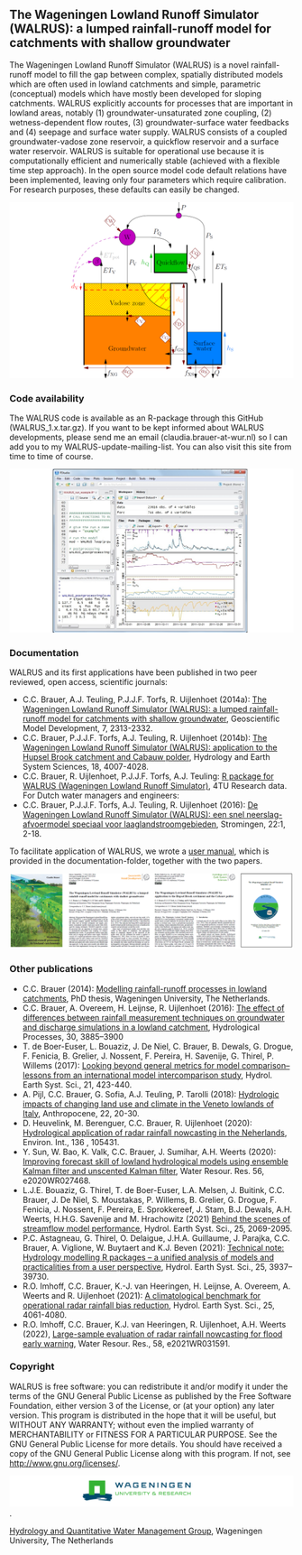 
## The Wageningen Lowland Runoff Simulator (WALRUS): a lumped rainfall-runoff model for catchments with shallow groundwater

The Wageningen Lowland Runoff Simulator (WALRUS) is a novel rainfall-runoff model to fill the gap between complex, spatially
distributed models which are often used in lowland catchments and
simple, parametric  (conceptual) models which have mostly been developed for
sloping catchments. WALRUS explicitly accounts for processes
that are important in lowland areas, notably (1)
groundwater-unsaturated zone coupling, (2) wetness-dependent flow
routes, (3) groundwater-surface water feedbacks and (4) seepage and
surface water supply. WALRUS consists of a coupled
groundwater-vadose zone reservoir, a quickflow reservoir and
a surface water reservoir.  WALRUS is suitable for operational use
because it is computationally efficient and numerically stable
(achieved with a flexible time step approach). In the open source
model code default relations have been implemented, leaving only
four parameters which require calibration. For research purposes,
these defaults can easily be changed. 

![WALRUS model structure](documentation/figures/model_structure_WALRUS_GitHub.png)


### Code availability

The WALRUS code is available as an R-package through this GitHub (WALRUS_1.x.tar.gz). If you want to be kept informed about WALRUS developments, please send me an email (claudia.brauer-at-wur.nl) so I can add you to my WALRUS-update-mailing-list. You can also visit this site from time to time of course.

![Screenshot of WALRUS in RStudio](documentation/figures/screenshot_WALRUS_R_GitHub.jpg)

### Documentation

WALRUS and its first applications have been published in two peer reviewed, open access, scientific journals:
- C.C. Brauer, A.J. Teuling, P.J.J.F. Torfs, R. Uijlenhoet (2014a): 
[The Wageningen Lowland Runoff Simulator (WALRUS): a lumped rainfall-runoff model for catchments with shallow groundwater](http://www.geosci-model-dev.net/7/2313/2014/gmd-7-2313-2014.pdf), 
Geoscientific Model Development, 7, 2313-2332.
- C.C. Brauer, P.J.J.F. Torfs, A.J. Teuling, R. Uijlenhoet (2014b): 
[The Wageningen Lowland Runoff Simulator (WALRUS): application to the Hupsel Brook catchment and Cabauw polder](www.hydrol-earth-syst-sci.net/18/4007/2014/hess-18-4007-2014.pdf), 
Hydrology and  Earth System Sciences, 18, 4007-4028.
- C.C. Brauer, R. Uijlenhoet, P.J.J.F. Torfs, A.J. Teuling: [R package for WALRUS (Wageningen Lowland Runoff Simulator)](https://data.4tu.nl/articles/software/R_package_for_WALRUS_Wageningen_Lowland_Runoff_Simulator_/19107734), 4TU Research data.  
For Dutch water managers and engineers:
- C.C. Brauer, P.J.J.F. Torfs, A.J. Teuling, R. Uijlenhoet (2016): 
[De Wageningen Lowland Runoff Simulator (WALRUS): een snel neerslag-afvoermodel speciaal voor laaglandstroomgebieden](http://edepot.wur.nl/390418),
Stromingen, 22:1, 2-18.

To facilitate application of WALRUS, we wrote a [user manual](https://github.com/ClaudiaBrauer/WALRUS/blob/master/documentation/WALRUS_manual.pdf), which is provided in the documentation-folder, together with the two papers.

![The WALRUS-publications](documentation/figures/WALRUS_publications.png)


### Other publications

- C.C. Brauer (2014):
[Modelling rainfall-runoff processes in lowland catchments](http://edepot.wur.nl/296285),
PhD thesis, Wageningen University, The Netherlands.
- C.C. Brauer, A. Overeem, H. Leijnse, R. Uijlenhoet (2016):
[The effect of differences between rainfall measurement techniques on groundwater and discharge simulations in a lowland catchment](http://onlinelibrary.wiley.com/doi/10.1002/hyp.10898/epdf),
Hydrological Processes, 30, 3885–3900
- T. de Boer-Euser, L. Bouaziz, J. De Niel, C. Brauer, B. Dewals, G. Drogue, F. Fenicia, B. Grelier, J. Nossent, F. Pereira, H. Savenije, G. Thirel, P. Willems (2017): 
[Looking beyond general metrics for model comparison–lessons from an international model intercomparison study](www.hydrol-earth-syst-sci.net/21/423/2017/hess-21-423-2017.pdf ),
Hydrol. Earth Syst. Sci., 21, 423-440.
- A. Pijl, C.C. Brauer, G. Sofia, A.J. Teuling, P. Tarolli (2018):
[Hydrologic impacts of changing land use and climate in the Veneto lowlands of Italy](www.sciencedirect.com/science/article/pii/S2213305418300249),
Anthropocene, 22, 20-30.
- D. Heuvelink, M. Berenguer, C.C. Brauer, R. Uijlenhoet (2020): 
[Hydrological application of radar rainfall nowcasting in the Neherlands](https://www.sciencedirect.com/science/article/pii/S0160412019327746?via%3Dihub), 
Environ. Int., 136 , 105431.
- Y. Sun, W. Bao, K. Valk, C.C. Brauer, J. Sumihar, A.H. Weerts (2020):
[Improving forecast skill of lowland hydrological models using ensemble Kalman filter and unscented Kalman filter](https://agupubs.onlinelibrary.wiley.com/doi/full/10.1029/2020WR027468),
Water Resour. Res. 56, e2020WR027468.
- L.J.E. Bouaziz, G. Thirel, T. de Boer-Euser, L.A. Melsen, J. Buitink, C.C. Brauer, J. De Niel, S. Moustakas, P. Willems, B. Grelier, 
G. Drogue, F. Fenicia, J. Nossent, F. Pereira, E. Sprokkereef, J. Stam, B.J. Dewals, A.H. Weerts, H.H.G. Savenije and M. Hrachowitz (2021)
[Behind the scenes of streamflow model performance](https://hess.copernicus.org/articles/21/423/2017/hess-21-423-2017.pdf),
Hydrol. Earth Syst. Sci., 25, 2069-2095.
- P.C. Astagneau, G. Thirel, O. Delaigue, J.H.A. Guillaume, J. Parajka, C.C. Brauer, A. Viglione, W. Buytaert and K.J. Beven (2021): 
[Technical note: Hydrology modelling R packages – a unified analysis of models and practicalities from a user perspective](https://doi.org/10.5194/hess-25-3937-2021), 
Hydrol. Earth Syst. Sci., 25, 3937–39730.
- R.O. Imhoff, C.C. Brauer, K.-J. van Heeringen, H. Leijnse, A. Overeem, A. Weerts and R. Uijlenhoet (2021):
[A climatological benchmark for operational radar rainfall bias reduction](https://hess.copernicus.org/articles/25/4061/2021/hess-25-4061-2021.pdf),
Hydrol. Earth Syst. Sci., 25, 4061-4080.
- R.O. Imhoff, C.C. Brauer, K.J. van Heeringen, R. Uijlenhoet, A.H. Weerts (2022),
[Large-sample evaluation of radar rainfall nowcasting for flood early warning](https://agupubs.onlinelibrary.wiley.com/doi/epdf/10.1029/2021WR031591),
Water Resour. Res., 58, e2021WR031591.


### Copyright

WALRUS is free software: you can redistribute it and/or modify it under the terms of the GNU General Public License as published by the Free Software Foundation, either version 3 of the License, or (at your option) any later version. This program is distributed in the hope that it will be useful, but WITHOUT ANY WARRANTY; without even the implied warranty of MERCHANTABILITY or FITNESS FOR A PARTICULAR PURPOSE.  See the GNU General Public License for more details. You should have received a copy of the GNU General Public License along with this program.  If not, see http://www.gnu.org/licenses/.


![WUR logo](documentation/figures/wu.png).

[Hydrology and Quantitative Water Management Group](https://www.hwm.wur.nl), Wageningen University, The Netherlands
